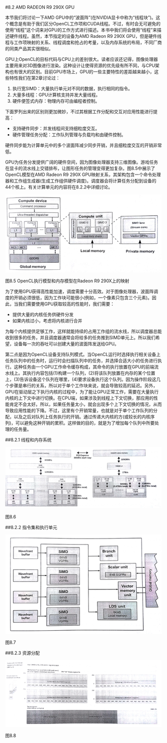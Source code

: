 #8.2 AMD RADEON R9 290X GPU

本节我们将讨论一下AMD GPU中的“波面阵”(在NVIDIA显卡中称为“线程块”)。这个概念是有助于我们区分OpenCL工作项和CUDA线程。不过，有时会无可避免的使用“线程”这个词来对GPU的工作方式进行描述。本书中我们将会使用“线程”来描述硬件线程。虽然，本节指定的设备为AMD Radeon R9 290X GPU，但是硬件线程与工作项映射的关系、线程调度和抢占的考量，以及内存系统的布局，不同厂商的同类产品其实很相似。

GPU上OpenCL的目标代码与CPU上的差别很大。读者应该还记得，图像处理器主要用来对3D图像进行渲染。这种设计让使得资源的优先级有所不同，与CPU架构也有很大的区别。目前GPU市场上，GPU的一些主要特性的差距越来越小，这些特性我们在第2章讨论过：

1. 执行宽SIMD：大量执行单元对不同的数据，执行相同的指令。
2. 大量多线程：GPU计算核支持并发大量线程。
3. 硬件便签式内存：物理内存可由编程者控制。

下面罗列出来的区别则更加微妙，不过其根据工作分配和交互对应用性能进行提高：

- 支持硬件同步：并发线程间支持细粒度交互。
- 硬件管理任务分配：工作队列管理与负载均和由硬件控制。

硬件同步能为计算单元中的多个波面阵减少同步开销，并且细粒度交互的开销非常低。

GPU为任务分发提供广阔的硬件空间，因为图像处理器支持三维图像。游戏任务在显卡的流水线上交错排布，让图形任务的管理变得更加复杂。图8.5中展示了OpenCL模型在AMD Radeon R9 290X GPU映射关系，其架构包含一个命令处理器和工作组生成器(生成工作组供硬件调度)。调度器会将计算任务分配到设备的44个核上。有关计算单元的内容将在8.2.2中详细讨论。

![](../../images/chapter8/8-5.png)

图8.5 OpenCL执行模型和内存模型在Radeon R9 290X上的映射

为了使用GPU获得高性能加速，调度需要十分高效。对于图像处理器，波面阵调度的开销必须很低，因为工作块可能很小(例如，一个像素只包含三个元素)。因此，当我们需要使用GPU获取较高的性能时，我们需要：

- 提供大量的内核任务供硬件分发
- 如果内核过小，考虑将内核进行合并

为每个内核提供足够工作，这样就能持续的占用工作组的流水线，所以调度器总能收到很多的任务，并且调度器通常会将给多的任务推到SIMD单元上。所以我们希望，设备每一次的吞吐可以创建大量的波面阵发送给GPU。

第二点是因为OpenCL设备支持队列模式。当OpenCL运行时选择执行相关设备上任务队列中的任务时，运行时会扫描队列中的任务，并选择合适大小的任务进行执行。这种任务由一个GPU工作命令缓存构成，其命令的执行放置在GPU的前端流水线上。其执行内容包括(1)构建一个队列，(2)将该队列放置在内存的某个位置上，(3)告诉设备这个队列在哪里，(4)要求设备执行这个队列。因为操作阶段这几个步骤是串行的关系，所以对于单个工作块来说，就会导致较高的延迟。另外，GPU在驱动层之下执行内核的过程中，为了能让GPU正常工作，需要在大量执行内核的上下文中进行切换。在CPU端，如果涉及到线程上下文切换，那应用的性能肯定不会太好。所以，如果任务量太小，就会出现多个上下文切换的情况，从而导致应用性能的下降。不过，这里有个开销常量，也就是对于单个工作队列的分配，以及之后对队列上任务执行的开销。通过传递大内核的方(或较长的内核序列)，可以避免这种开销的累积。这样做的目的，就是为了增加每个队列中所要处理的任务量。

##8.2.1 线程和内存系统

![](../../images/chapter8/8-6.png)

图8.6

##8.2.2 指令集和执行单元

![](../../images/chapter8/8-7.png)

图8.7

##8.2.3 资源分配

![](../../images/chapter8/8-8.png)

图8.8



